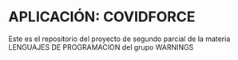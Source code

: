 # APLICACIÓN: COVIDFORCE
Este es el repositorio del proyecto de segundo parcial de la materia LENGUAJES DE PROGRAMACION del grupo WARNINGS